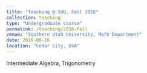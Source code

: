 ```yaml
---
title: "Teaching @ SUU, Fall 2016"
collection: teaching
type: "Undergraduate course"
permalink: /teaching/2016-Fall
venue: "Southern Utah University, Math Department"
date: 2016-08-16
location: "Cedar City, USA"
---
```


Intermediate Algebra, Trigonometry

